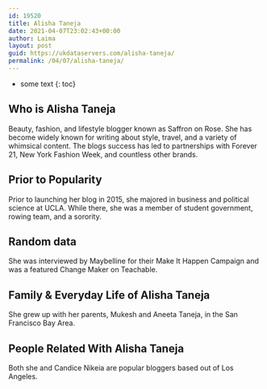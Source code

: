 ```yaml
---
id: 19520
title: Alisha Taneja
date: 2021-04-07T23:02:43+00:00
author: Laima
layout: post
guid: https://ukdataservers.com/alisha-taneja/
permalink: /04/07/alisha-taneja/
---
```


* some text
{: toc}


## Who is Alisha Taneja
                  
                  
                  
Beauty, fashion, and lifestyle blogger known as Saffron on Rose. She has become widely known for writing about style, travel, and a variety of whimsical content. The blogs success has led to partnerships with Forever 21, New York Fashion Week, and countless other brands.
                  
              
            
              
            
                
                
                
## Prior to Popularity
                  
                  
                  
Prior to launching her blog in 2015, she majored in business and political science at UCLA. While there, she was a member of student government, rowing team, and a sorority.
                  
              
            
              
            
                
                
                
## Random data
                  
                  
                  
She was interviewed by Maybelline for their Make It Happen Campaign and was a featured Change Maker on Teachable.
                  
              
            
              
            
                
                
                
## Family & Everyday Life of Alisha Taneja
                  
                  
                  
She grew up with her parents, Mukesh and Aneeta Taneja, in the San Francisco Bay Area.
                  
              
            
              
            
                
                
                
## People Related With Alisha Taneja
                  
                  
                  
Both she and Candice Nikeia are popular bloggers based out of Los Angeles.
                  
              
            
              
            
                
              
            
              
              
            
            
              
            
          
          
          